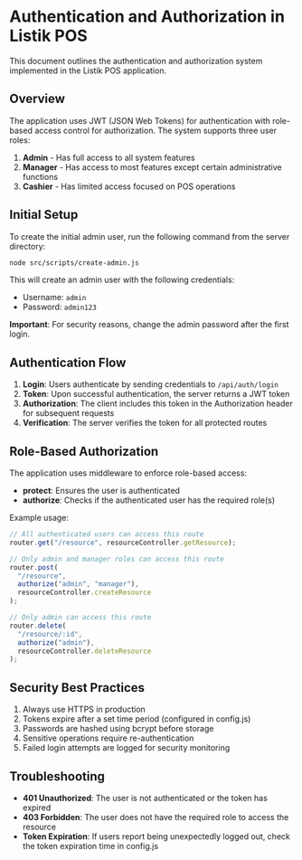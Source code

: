 # Authentication and Authorization in Listik POS

This document outlines the authentication and authorization system implemented in the Listik POS application.

## Overview

The application uses JWT (JSON Web Tokens) for authentication with role-based access control for authorization. The system supports three user roles:

1. **Admin** - Has full access to all system features
2. **Manager** - Has access to most features except certain administrative functions
3. **Cashier** - Has limited access focused on POS operations

## Initial Setup

To create the initial admin user, run the following command from the server directory:

```bash
node src/scripts/create-admin.js
```

This will create an admin user with the following credentials:

- Username: `admin`
- Password: `admin123`

**Important**: For security reasons, change the admin password after the first login.

## Authentication Flow

1. **Login**: Users authenticate by sending credentials to `/api/auth/login`
2. **Token**: Upon successful authentication, the server returns a JWT token
3. **Authorization**: The client includes this token in the Authorization header for subsequent requests
4. **Verification**: The server verifies the token for all protected routes

## Role-Based Authorization

The application uses middleware to enforce role-based access:

- **protect**: Ensures the user is authenticated
- **authorize**: Checks if the authenticated user has the required role(s)

Example usage:

```javascript
// All authenticated users can access this route
router.get("/resource", resourceController.getResource);

// Only admin and manager roles can access this route
router.post(
  "/resource",
  authorize("admin", "manager"),
  resourceController.createResource
);

// Only admin can access this route
router.delete(
  "/resource/:id",
  authorize("admin"),
  resourceController.deleteResource
);
```

## Security Best Practices

1. Always use HTTPS in production
2. Tokens expire after a set time period (configured in config.js)
3. Passwords are hashed using bcrypt before storage
4. Sensitive operations require re-authentication
5. Failed login attempts are logged for security monitoring

## Troubleshooting

- **401 Unauthorized**: The user is not authenticated or the token has expired
- **403 Forbidden**: The user does not have the required role to access the resource
- **Token Expiration**: If users report being unexpectedly logged out, check the token expiration time in config.js
